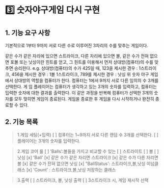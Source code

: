 # 3️⃣ 숫자야구게임 다시 구현

## 1. 기능 요구 사항

기본적으로 1부터 9까지 서로 다른 수로 이루어진 3자리의 수를 맞추는 게임이다.

같은 수가 같은 자리에 있으면 스트라이크, 다른 자리에 있으면 볼, 같은 수가 전혀 없으면 포볼 또는 낫싱이란 힌트를 얻고, 그 힌트를 이용해서 먼저 상대방(컴퓨터)의 수를 맞추면 승리한다.
e.g. 상대방(컴퓨터)의 수가 425일 때, 123을 제시한 경우 : 1스트라이크, 456을 제시한 경우 : 1볼 1스트라이크, 789를 제시한 경우 : 낫싱
위 숫자 야구 게임에서 상대방의 역할을 컴퓨터가 한다. 컴퓨터는 1에서 9까지 서로 다른 임의의 수 3개를 선택한다. 게 임 플레이어는 컴퓨터가 생각하고 있는 3개의 숫자를 입력하고, 컴퓨터는 입력한 숫자에 대한 결과를 출력한다.
이 같은 과정을 반복해 컴퓨터가 선택한 3개의 숫자를 모두 맞히면 게임이 종료된다.
게임을 종료한 후 게임을 다시 시작하거나 완전히 종료할 수 있다.

## 2. 기능 목록
> 1.게임 세팅(+입력)
> [ ] 컴퓨터는 1~9까지 서로 다른 랜덤 수 3개를 선택한다. 
> [ ] 플레이어는 3개의 숫자를 입력한다.

> 2.게임 코어 룰
> [ ] 'Balls':볼들을 가지고 비교할 수 있는 
>   [ ] 스트라이트
>   [ ] 볼
>   [ ] 낫싱
> [x] 'Ball'
>   [x] 같은 수가 같은 자리면 스트라이크
>   [x] 같은 수가 다른 자리면 볼
>   [x] 같은 수가 전혀 없으면 낫싱
> [x] "BallStatus': 스트라이크,볼,낫싱 이넘클래스
> [x] 'Count' : 스트라이크,볼,낫싱 저장하는 클래스

> 3.출력
> [ ] 스트라이크, 볼, 낫싱 출력
> [ ] 3스트라이크 시, 게임 재시작 선택